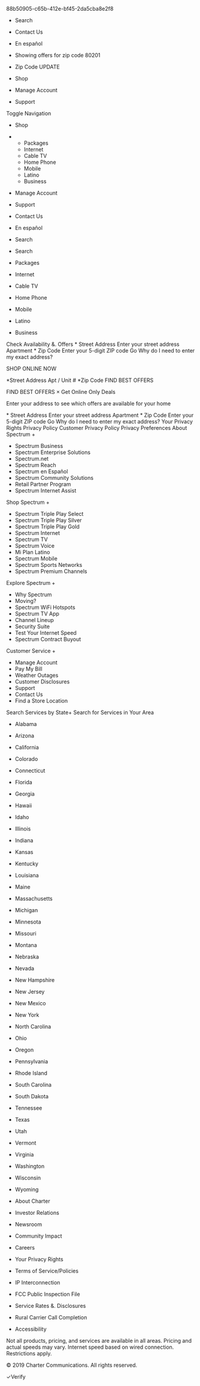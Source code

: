 88b50905-c65b-412e-bf45-2da5cba8e2f8

*   Search
*   Contact Us
    
*   En español
*   Showing offers for zip code 80201
    
*   Zip Code UPDATE

*   Shop
*   Manage Account
*   Support

Toggle Navigation

*   Shop
    
*   *   Packages
    *   Internet
    *   Cable TV
    *   Home Phone
    *   Mobile
    *   Latino
    *   Business
*   Manage Account
*   Support
*   Contact Us
*   En español
*   Search
    
*   Search

*   Packages
*   Internet
*   Cable TV
*   Home Phone
*   Mobile
*   Latino
*   Business

Check Availability &. Offers \* Street Address Enter your street address Apartment \* Zip Code Enter your 5-digit ZIP code Go Why do I need to enter my exact address?

SHOP ONLINE NOW

\*Street Address Apt / Unit # \*Zip Code FIND BEST OFFERS

FIND BEST OFFERS × Get Online Only Deals

Enter your address to see which offers are available for your home

\* Street Address Enter your street address Apartment \* Zip Code Enter your 5-digit ZIP code Go Why do I need to enter my exact address? Your Privacy Rights Privacy Policy Customer Privacy Policy Privacy Preferences About Spectrum +

*   Spectrum Business
*   Spectrum Enterprise Solutions
*   Spectrum.net
*   Spectrum Reach
*   Spectrum en Español
*   Spectrum Community Solutions
*   Retail Partner Program
*   Spectrum Internet Assist

Shop Spectrum +

*   Spectrum Triple Play Select
*   Spectrum Triple Play Silver
*   Spectrum Triple Play Gold
*   Spectrum Internet
*   Spectrum TV
*   Spectrum Voice
*   Mi Plan Latino
*   Spectrum Mobile
*   Spectrum Sports Networks
*   Spectrum Premium Channels

Explore Spectrum +

*   Why Spectrum
*   Moving?
*   Spectrum WiFi Hotspots
*   Spectrum TV App
*   Channel Lineup
*   Security Suite
*   Test Your Internet Speed
*   Spectrum Contract Buyout

Customer Service +

*   Manage Account
*   Pay My Bill
*   Weather Outages
*   Customer Disclosures
*   Support
*   Contact Us
*   Find a Store Location

Search Services by State+ Search for Services in Your Area

*   Alabama
*   Arizona
*   California
*   Colorado
*   Connecticut
*   Florida
*   Georgia
*   Hawaii
*   Idaho
*   Illinois
*   Indiana
*   Kansas
*   Kentucky
*   Louisiana
*   Maine
*   Massachusetts
*   Michigan
*   Minnesota
*   Missouri
*   Montana
*   Nebraska
*   Nevada
*   New Hampshire
*   New Jersey
*   New Mexico
*   New York
*   North Carolina
*   Ohio
*   Oregon
*   Pennsylvania
*   Rhode Island
*   South Carolina
*   South Dakota
*   Tennessee
*   Texas
*   Utah
*   Vermont
*   Virginia
*   Washington
*   Wisconsin
*   Wyoming

*   About Charter
*   Investor Relations
*   Newsroom
*   Community Impact
*   Careers
*   Your Privacy Rights
*   Terms of Service/Policies
*   IP Interconnection
*   FCC Public Inspection File
*   Service Rates &. Disclosures
*   Rural Carrier Call Completion
*   Accessibility

Not all products, pricing, and services are available in all areas. Pricing and actual speeds may vary. Internet speed based on wired connection. Restrictions apply.

© 2019 Charter Communications. All rights reserved.

✓Verify